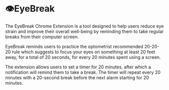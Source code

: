# 👁️EyeBreak
The EyeBreak Chrome Extension is a tool designed to help users reduce eye strain and improve their overall well-being by reminding them to take regular breaks from their computer screen. 

EyeBreak reminds users to practice the optometrist recommended 20-20-20 rule which suggests to focus your eyes on something at least 20 feet away, for a total of 20 seconds, for every 20 minutes spent using a screen.

The extension allows users to set a timer for 20 minutes, after which a notification will remind them to take a break. The timer will repeat every 20 minutes with a 20-second break before the next alarm starting for 20 minutes.
